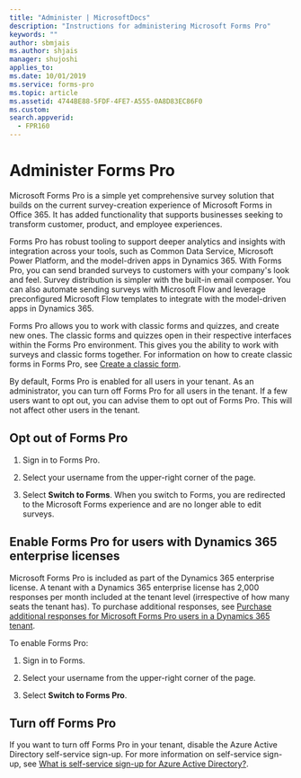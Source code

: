 ```yaml
---
title: "Administer | MicrosoftDocs"
description: "Instructions for administering Microsoft Forms Pro"
keywords: ""
author: sbmjais
ms.author: shjais
manager: shujoshi
applies_to: 
ms.date: 10/01/2019
ms.service: forms-pro
ms.topic: article
ms.assetid: 4744BE88-5FDF-4FE7-A555-0A8D83EC86F0
ms.custom: 
search.appverid:
  - FPR160
---
```


# Administer Forms Pro

Microsoft Forms Pro is a simple yet comprehensive survey solution that builds on the current survey-creation experience of Microsoft Forms in Office 365. It has added functionality that supports businesses seeking to transform customer, product, and employee experiences.

Forms Pro has robust tooling to support deeper analytics and insights with integration across your tools, such as Common Data Service, Microsoft Power Platform, and the model-driven apps in Dynamics 365. With Forms Pro, you can send branded surveys to customers with your company's look and feel. Survey distribution is simpler with the built-in email composer. You can also automate sending surveys with Microsoft Flow and leverage preconfigured Microsoft Flow templates to integrate with the model-driven apps in Dynamics 365.

Forms Pro allows you to work with classic forms and quizzes, and create new ones. The classic forms and quizzes open in their respective interfaces within the Forms Pro environment. This gives you the ability to work with surveys and classic forms together. For information on how to create classic forms in Forms Pro, see [Create a classic form](create-classic-form.md).

By default, Forms Pro is enabled for all users in your tenant. As an administrator, you can turn off Forms Pro for all users in the tenant. If a few users want to opt out, you can advise them to opt out of Forms Pro. This will not affect other users in the tenant.

## Opt out of Forms Pro

1. Sign in to Forms Pro.

2. Select your username from the upper-right corner of the page.

3. Select **Switch to Forms**. When you switch to Forms, you are redirected to the Microsoft Forms experience and are no longer able to edit surveys.

## Enable Forms Pro for users with Dynamics 365 enterprise licenses

Microsoft Forms Pro is included as part of the Dynamics 365 enterprise license. A tenant with a Dynamics 365 enterprise license has 2,000 responses per month included at the tenant level (irrespective of how many seats the tenant has). To purchase additional responses, see [Purchase additional responses for Microsoft Forms Pro users in a Dynamics 365 tenant](purchase.md#purchase-additional-responses-for-microsoft-forms-pro-users-in-a-dynamics-365-tenant).

To enable Forms Pro:

1. Sign in to Forms.

2. Select your username from the upper-right corner of the page.

3. Select **Switch to Forms Pro**.

## Turn off Forms Pro

If you want to turn off Forms Pro in your tenant, disable the Azure Active Directory self-service sign-up. For more information on self-service sign-up, see [What is self-service sign-up for Azure Active Directory?](https://docs.microsoft.com/en-us/azure/active-directory/users-groups-roles/directory-self-service-signup).

